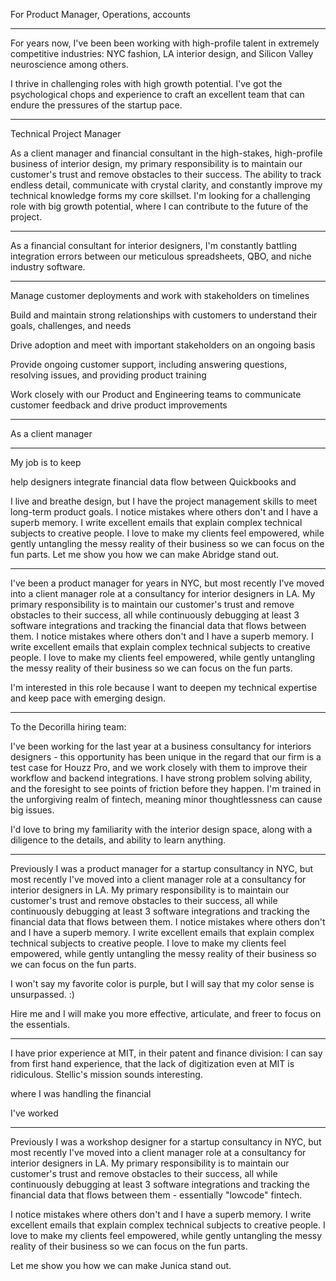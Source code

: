 For Product Manager, Operations, accounts

---

For years now, I've been been working with high-profile talent in extremely competitive industries: NYC fashion, LA interior design, and Silicon Valley neuroscience among others.

I thrive in challenging roles with high growth potential. I've got the psychological chops and experience to craft an excellent team that can endure the pressures of the startup pace.

---

Technical Project Manager

As a client manager and financial consultant in the high-stakes, high-profile business of interior design, my primary responsibility is to maintain our customer's trust and remove obstacles to their success. The ability to track endless detail, communicate with crystal clarity, and constantly improve my technical knowledge forms my core skillset. I'm looking for a challenging role with big growth potential, where I can contribute to the future of the project.

---

As a financial consultant for interior designers, I'm constantly battling integration errors between our meticulous spreadsheets, QBO, and niche industry software.




---

Manage customer deployments and work with stakeholders on timelines

Build and maintain strong relationships with customers to understand their goals, challenges, and needs

Drive adoption and meet with important stakeholders on an ongoing basis

Provide ongoing customer support, including answering questions, resolving issues, and providing product training

Work closely with our Product and Engineering teams to communicate customer feedback and drive product improvements

---

As a client manager

---

 My job is to keep

help designers integrate financial data flow between Quickbooks and

I live and breathe design, but I have the project management skills to meet long-term product goals. I notice mistakes where others don't and I have a superb memory. I write excellent emails that explain complex technical subjects to creative people. I love to make my clients feel empowered, while gently untangling the messy reality of their business so we can focus on the fun parts. Let me show you how we can make Abridge stand out.

---

I've been a product manager for years in NYC, but most recently I've moved into a client manager role at a consultancy for interior designers in LA. My primary responsibility is to maintain our customer's trust and remove obstacles to their success, all while continuously debugging at least 3 software integrations and tracking the financial data that flows between them. I notice mistakes where others don't and I have a superb memory. I write excellent emails that explain complex technical subjects to creative people. I love to make my clients feel empowered, while gently untangling the messy reality of their business so we can focus on the fun parts.

I'm interested in this role because I want to deepen my technical expertise and keep pace with emerging design.

---

To the Decorilla hiring team:

I've been working for the last year at a business consultancy for interiors designers - this opportunity has been unique in the regard that our firm is a test case for Houzz Pro, and we work closely with them to improve their workflow and backend integrations. I have strong problem solving ability, and the foresight to see points of friction before they happen. I'm trained in the unforgiving realm of fintech, meaning minor thoughtlessness can cause big issues.

I'd love to bring my familiarity with the interior design space, along with a diligence to the details, and ability to learn anything.

---

Previously I was a product manager for a startup consultancy in NYC, but most recently I've moved into a client manager role at a consultancy for interior designers in LA. My primary responsibility is to maintain our customer's trust and remove obstacles to their success, all while continuously debugging at least 3 software integrations and tracking the financial data that flows between them. I notice mistakes where others don't and I have a superb memory. I write excellent emails that explain complex technical subjects to creative people. I love to make my clients feel empowered, while gently untangling the messy reality of their business so we can focus on the fun parts.

I won't say my favorite color is purple, but I will say that my color sense is unsurpassed. :)

Hire me and I will make you more effective, articulate, and freer to focus on the essentials.

---

I have prior experience at MIT, in their patent and finance division: I can say from first hand experience, that the lack of digitization even at MIT is ridiculous. Stellic's mission sounds interesting.

where I was handling the financial

I've worked

---

Previously I was a workshop designer for a startup consultancy in NYC, but most recently I've moved into a client manager role at a consultancy for interior designers in LA. My primary responsibility is to maintain our customer's trust and remove obstacles to their success, all while continuously debugging at least 3 software integrations and tracking the financial data that flows between them - essentially "lowcode" fintech.

I notice mistakes where others don't and I have a superb memory. I write excellent emails that explain complex technical subjects to creative people. I love to make my clients feel empowered, while gently untangling the messy reality of their business so we can focus on the fun parts.

Let me show you how we can make Junica stand out.
